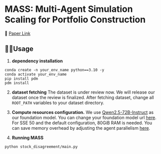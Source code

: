 # MASS: Multi-Agent Simulation Scaling  for Portfolio Construction

📜 [Paper Link](https://arxiv.org/abs/2505.10278)
## 🧑‍💻Usage
1. **dependency installation**
```
conda create -n your_env_name python==3.10 -y
conda activate your_env_name
pip install pdm
pdm install
```
2. **dataset fetching**
The dataset is under review now. We will release our dataset once the review is finalized.
After fetching dataset, change all `ROOT_PATH` variables to your dataset directory.

3. **Compute resources configuration.**
We use [Qwen2.5-72B-Instruct](https://huggingface.co/Qwen/Qwen2.5-72B-Instruct) as our foundation model. You can change your foundation model url [here](https://github.com/gta0804/MASS/blob/main/stock_disagreement/agent/basic_agent.py#L57).
For SSE 50 and the default configuration, 80GiB RAM is needed. You can save memory overhead by adjusting the agent parallelism [here](https://github.com/gta0804/MASS/blob/main/stock_disagreement/exp/trainer.py#L148).

4. **Running MASS**
```
python stock_disagreement/main.py
```

